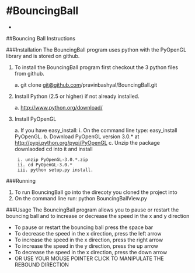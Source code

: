 #BouncingBall
============
*
##Bouncing Ball Instructions

###Installation
The BouncingBall program uses python with the PyOpenGL library and is stored on github.

1. To install the BouncingBall program first checkout the 3 python files from github.

    a. git clone git@github.com/pravinbashyal/BouncingBall.git
2. Install Python (2.5 or higher) if not already installed.

    a. http://www.python.org/download/
3. Install PyOpenGL

    a. If you have easy_install:
        i. On the command line type: easy_install PyOpenGL.
    b. Download PyOpenGL version 3.0.* at http://pypi.python.org/pypi/PyOpenGL
    c. Unzip the package downlaoded cd into it and install

        i. unzip PyOpenGL-3.0.*.zip
        ii. cd PyOpenGL-3.0.*
        iii. python setup.py install.

###Running

1. To run BouncingBall go into the direcoty you cloned the project into
2. On the command line run: python BouncingBallView.py

###Usage
The BouncingBall program allows you to pause or restart the bouncing ball and to increase or decrease the speed in the x and y direction

* To pause or restart the bouncing ball press the space bar
* To decrease the speed in the x direction, press the left arrow
* To increase the speed in the x direction, press the right arrow
* To increase the speed in the y direction, press the up arrow
* To decrease the speed in the x direction, press the down arrow
* OR USE YOUR MOUSE POINTER CLICK TO MANIPULATE THE REBOUND DIRECTION
